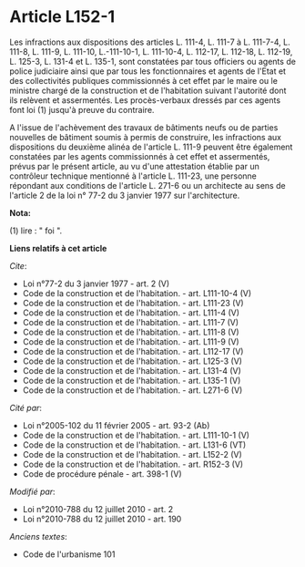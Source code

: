 # Article L152-1

Les infractions aux dispositions des articles L. 111-4, L. 111-7 à L. 111-7-4, 
L. 111-8, L. 111-9, L. 111-10, L.-111-10-1, L. 111-10-4, 
L. 112-17, L. 112-18, L. 112-19, L. 125-3, 
L. 131-4 et L. 135-1, sont constatées par tous officiers ou agents de police judiciaire ainsi que par tous les fonctionnaires
et agents de l'Etat et des collectivités publiques commissionnés à cet effet par le maire ou le ministre chargé de la
construction et de l'habitation suivant l'autorité dont ils relèvent et assermentés. Les procès-verbaux dressés par ces
agents font loi (1) jusqu'à preuve du contraire. 

A l'issue de l'achèvement des travaux de bâtiments neufs ou de parties nouvelles de bâtiment soumis à permis de construire,
les infractions aux dispositions du deuxième alinéa de l'article L. 111-9 peuvent être également constatées par les agents
commissionnés à cet effet et assermentés, prévus par le présent article, au vu d'une attestation établie par un contrôleur
technique mentionné à l'article L. 111-23, une personne répondant aux conditions de l'article L. 271-6 ou un architecte au
sens de l'article 2 de la loi n° 77-2 du 3 janvier 1977 sur l'architecture.

**Nota:**

(1) lire : " foi ".

**Liens relatifs à cet article**

_Cite_:

  - Loi n°77-2 du 3 janvier 1977 - art. 2 (V)
  - Code de la construction et de l'habitation. - art. L111-10-4 (V)
  - Code de la construction et de l'habitation. - art. L111-23 (V)
  - Code de la construction et de l'habitation. - art. L111-4 (V)
  - Code de la construction et de l'habitation. - art. L111-7 (V)
  - Code de la construction et de l'habitation. - art. L111-8 (V)
  - Code de la construction et de l'habitation. - art. L111-9 (V)
  - Code de la construction et de l'habitation. - art. L112-17 (V)
  - Code de la construction et de l'habitation. - art. L125-3 (V)
  - Code de la construction et de l'habitation. - art. L131-4 (V)
  - Code de la construction et de l'habitation. - art. L135-1 (V)
  - Code de la construction et de l'habitation. - art. L271-6 (V)

_Cité par_:

  - Loi n°2005-102 du 11 février 2005 - art. 93-2 (Ab)
  - Code de la construction et de l'habitation. - art. L111-10-1 (V)
  - Code de la construction et de l'habitation. - art. L131-6 (VT)
  - Code de la construction et de l'habitation. - art. L152-2 (V)
  - Code de la construction et de l'habitation. - art. R152-3 (V)
  - Code de procédure pénale - art. 398-1 (V)

_Modifié par_:

  - Loi n°2010-788 du 12 juillet 2010 - art. 2
  - Loi n°2010-788 du 12 juillet 2010 - art. 190

_Anciens textes_:

  - Code de l'urbanisme 101
